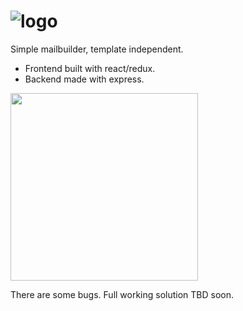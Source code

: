 
# ![logo](http://i.imgur.com/q7V0v87.png)

Simple mailbuilder, template independent.
- Frontend built with react/redux.
- Backend made with express.


<img src="http://i.imgur.com/IMfpcMF.pngo" width="300">

There are some bugs.  Full working solution TBD soon.
